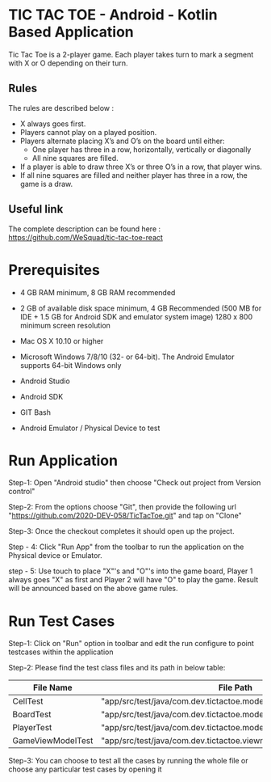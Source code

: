 # TIC TAC TOE - Android - Kotlin Based Application
Tic Tac Toe is a 2-player game. Each player takes turn to mark a segment with X or O depending on their turn.

## Rules

The rules are described below :

- X always goes first.
- Players cannot play on a played position.
- Players alternate placing X’s and O’s on the board until either:
	- One player has three in a row, horizontally, vertically or diagonally
	- All nine squares are filled.
- If a player is able to draw three X’s or three O’s in a row, that player wins.
- If all nine squares are filled and neither player has three in a row, the game is a draw.

## Useful link
The complete description can be found here : https://github.com/WeSquad/tic-tac-toe-react

# Prerequisites
- 4 GB RAM minimum, 8 GB RAM recommended

- 2 GB of available disk space minimum, 4 GB Recommended (500 MB for IDE + 1.5 GB for Android SDK and emulator system image)
1280 x 800 minimum screen resolution

- Mac OS X 10.10 or higher

- Microsoft Windows 7/8/10 (32- or 64-bit). The Android Emulator supports 64-bit Windows only

- Android Studio

- Android SDK

- GIT Bash

- Android Emulator / Physical Device to test

# Run Application
Step-1: Open "Android studio" then choose "Check out project from Version control"

Step-2: From the options choose "Git", then provide the following url "https://github.com/2020-DEV-058/TicTacToe.git" and tap on "Clone"

Step-3: Once the checkout completes it should open up the project.

Step - 4: Click "Run App" from the toolbar to run the application on the Physical device or Emulator.

step - 5: Use touch to place "X"'s and "O"'s into the game board, Player 1 always goes "X" as first and Player 2 will have "O" to play the game. Result will be announced based on the above game rules.

# Run Test Cases
Step-1: Click on "Run" option in toolbar and edit the run configure to point testcases within the application

Step-2: Please find the test class files and its path in below table:

| File Name  | File Path|
| ------------- | ------------- |
| CellTest  | "app/src/test/java/com.dev.tictactoe.model.CellTest"  |
| BoardTest  | "app/src/test/java/com.dev.tictactoe.model.BoardTest"  |
| PlayerTest  | "app/src/test/java/com.dev.tictactoe.model.PlayerTest"  |
| GameViewModelTest  | "app/src/test/java/com.dev.tictactoe.viewmodel.GameViewModelTest"  |

Step-3: You can choose to test all the cases by running the whole file or choose any particular test cases by opening it
